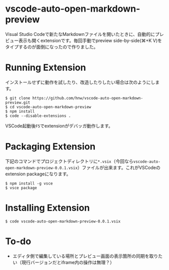 # vscode-auto-open-markdown-preview

Visual Studio Codeで新たなMarkdownファイルを開いたときに、自動的にプレビュー表示も開くextensionです。毎回手動でpreview side-by-side(⌘+K V)をタイプするのが面倒になったので作りました。

# Running Extension

インストールせずに動作を試したり、改造したりしたい場合は次のようにします。

``` shellsession
$ git clone https://github.com/hnw/vscode-auto-open-markdown-preview.git
$ cd vscode-auto-open-markdown-preview
$ npm install
$ code --disable-extensions .
```

VSCode起動後`F5`でextensionがデバッガ動作します。

# Packaging Extension

下記のコマンドでプロジェクトディレクトリに`*.vsix`（今回なら`vscode-auto-open-markdown-preview-0.0.1.vsix`）ファイルが出来ます。これがVSCodeのextension packageになります。

``` shellsession
$ npm install -g vsce
$ vsce package
```

# Installing Extension

``` shellsession
$ code vscode-auto-open-markdown-preview-0.0.1.vsix
```

# To-do

- エディタ側で編集している場所とプレビュー画面の表示箇所の同期を取りたい（現行バージョンだとiframe内の操作は無理？）
